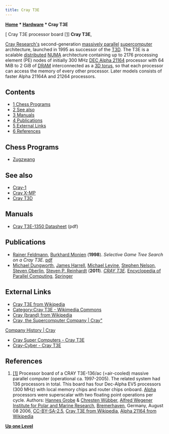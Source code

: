 ```yaml
---
title: Cray T3E
---
```

**[Home](Home "Home") * [Hardware](Hardware "Hardware") * Cray T3E**

\[ Cray T3E processor board <a id="cite-note-1" href="#cite-ref-1">[1]</a>
**Cray T3E**,

[Cray Research's](https://en.wikipedia.org/wiki/Cray#Cray_Research_Inc._and_Cray_Computer_Corporation:_1972_to_1996) second-generation [massively parallel](https://en.wikipedia.org/wiki/Massively_parallel_%28computing%29) [supercomputer](https://en.wikipedia.org/wiki/Supercomputer) architecture, launched in 1995 as successor of the [T3D](Cray_T3D "Cray T3D"). The T3E is a scalable [distributed](https://en.wikipedia.org/wiki/Distributed_computing) [NUMA](NUMA "NUMA") architecture containing up to 2176 processing element (PE) nodes of initially 300 MHz [DEC Alpha 21164](DEC_Alpha "DEC Alpha") processor with 64 MiB to 2 GiB of [DRAM](Memory#RAM "Memory") interconnected as a [3D torus](https://en.wikipedia.org/wiki/Torus_interconnect), so that each processor can access the memory of every other processor. Later models consists of faster Alpha 21164A and 21264 processors.

## Contents

- [1 Chess Programs](#chess-programs)
- [2 See also](#see-also)
- [3 Manuals](#manuals)
- [4 Publications](#publications)
- [5 External Links](#external-links)
- [6 References](#references)

## Chess Programs

- [Zugzwang](</Zugzwang_(Program)> "Zugzwang (Program)")

## See also

- [Cray-1](Cray-1 "Cray-1")
- [Cray X-MP](Cray_X-MP "Cray X-MP")
- [Cray T3D](Cray_T3D "Cray T3D")

## Manuals

- [Cray T3E-1350 Datasheet](http://www.filibeto.org/~aduritz/truetrue/supercomputing/cray/datasheets/t3e.pdf) (pdf)

## Publications

- [Rainer Feldmann](Rainer_Feldmann "Rainer Feldmann"), [Burkhard Monien](Burkhard_Monien "Burkhard Monien") (**1998**). *Selective Game Tree Search on a Cray T3E*. [pdf](https://pdfs.semanticscholar.org/27e6/f73eb509511c20543ddae5470259077d8dfc.pdf)
- [Michael Dungworth](http://dblp.uni-trier.de/pers/hd/d/Dungworth:Michael), [James Harrell](http://dblp.uni-trier.de/pers/hc/h/Harrell:James), [Michael Levine](http://dblp.uni-trier.de/pers/hc/l/Levine:Michael), [Stephen Nelson](http://dblp.uni-trier.de/pers/hc/n/Nelson:Stephen), [Steven Oberlin](http://dblp.uni-trier.de/pers/hc/o/Oberlin:Steven), [Steven P. Reinhardt](http://dblp.uni-trier.de/pers/hc/r/Reinhardt:Steven_P=) (**2011**). *[CRAY T3E](http://link.springer.com/referenceworkentry/10.1007%2F978-0-387-09766-4_306)*. [Encyclopedia of Parallel Computing](http://link.springer.com/book/10.1007/978-0-387-09766-4), [Springer](https://en.wikipedia.org/wiki/Springer_Science%2BBusiness_Media)

## External Links

- [Cray T3E from Wikipedia](https://en.wikipedia.org/wiki/Cray_T3E)
- [Category:Cray T3E - Wikimedia Commons](https://commons.wikimedia.org/wiki/Category:Cray_T3E)
- [Cray (brand) from Wikipedia](https://en.wikipedia.org/wiki/Cray)
- [Cray, the Supercomputer Company | Cray"](http://www.cray.com/)

[Company History | Cray](http://www.cray.com/company/history)

- [Cray Super Computers - Cray T3E](http://www.craysupercomputers.com/crayT3E.htm)
- [Cray-Cyber - Cray T3E](http://www.cray-cyber.org/systems/t3e.php)

## References

1. <a id="cite-ref-1" href="#cite-note-1">[1]</a> Processor board of a CRAY T3E-136/ac (=air-cooled) massive parallel computer (operational ca. 1997-2005). The related system had 136 processors in total. This board has four Dec-Alpha EV5 processors (300 MHz) with local memory chips and router chips onboard. [Alpha](DEC_Alpha "DEC Alpha") processors were superscalar with two floating point operations per cycle. Authors: [Hannes Grobe](https://commons.wikimedia.org/wiki/User:Hgrobe) & [Chresten Wübber](http://www.awi.de/People/show?wuebber), [Alfred Wegener Institute for Polar and Marine Research](https://en.wikipedia.org/wiki/Alfred_Wegener_Institute_for_Polar_and_Marine_Research), [Bremerhaven](https://en.wikipedia.org/wiki/Bremerhaven), Germany, August 08 2006, [CC-BY-SA-2.5](https://creativecommons.org/licenses/by-sa/2.5), [Cray T3E from Wikipedia](https://en.wikipedia.org/wiki/Cray_T3E), [Alpha 21164 from Wikipedia](https://en.wikipedia.org/wiki/Alpha_21164)

**[Up one Level](Hardware "Hardware")**

